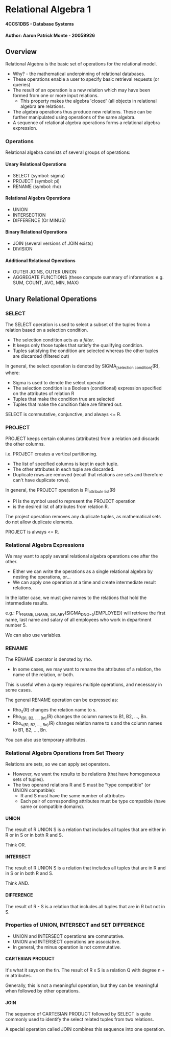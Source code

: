 # Relational Algebra 1
#### 4CCS1DBS - Database Systems
#### Author: Aaron Patrick Monte - 20059926

## Overview
Relational Algebra is the basic set of operations for the relational model.
- Why? - the mathematical underpinning of relational databases.
- These operations enable a user to specify basic retrieval requests (or queries)
- The result of an operation is a new relation which may have been formed from one or more input relations.
  - This property makes the algebra 'closed' (all objects in relational algebra are relations.
- The algebra operations thus produce new relations. These can be further manipulated using operations of the same algebra.
- A sequence of relational algebra operations forms a relational algebra expression.

### Operations
Relational algebra consists of several groups of operations:

#### Unary Relational Operations
- SELECT (symbol: sigma)
- PROJECT (symbol: pi)
- RENAME (symbol: rho)

#### Relational Algebra Operations
- UNION
- INTERSECTION
- DIFFERENCE (Or MINUS)

#### Binary Relational Operations
- JOIN (several versions of JOIN exists)
- DIVISION

#### Additional Relational Operations
- OUTER JOINS, OUTER UNION
- AGGREGATE FUNCTIONS (these compute summary of information: e.g. SUM, COUNT, AVG, MIN, MAX)
## Unary Relational Operations
### SELECT
The SELECT operation is used to select a subset of the tuples from a relation based on a selection condition.
- The selection condition acts as a *filter*.
- It keeps only those tuples that satisfy the qualifying condition.
- Tuples satisfying the condition are selected whereas the other tuples are discarded (filtered out)

In general, the select operation is denoted by SIGMA<sub>[selection condition]</sub>(R), where:
- Sigma is used to denote the select operator
- The selection condition is a Boolean (conditional) expression specified on the attributes of relation R
- Tuples that make the condition true are selected
- Tuples that make the condition false are filtered out.

SELECT is commutative, conjunctive, and always <= R.

### PROJECT
PROJECT keeps certain columns (attributes) from a relation and discards the other columns.

i.e. PROJECT creates a vertical partitioning.
- The list of specified columns is kept in each tuple.
- The other attributes in each tuple are discarded.
- Duplicate rows are removed (recall that relations are sets and therefore can't have duplicate rows).

In general, the PROJECT operation is PI<sub>attribute list</sub>(R)
- Pi is the symbol used to represent the PROJECT operation
- <attribute list> is the desired list of attributes from relation R.

The project operation removes any duplicate tuples, as mathematical sets do not allow duplicate elements.


PROJECT is always <= R.

### Relational Algebra Expressions
We may want to apply several relational algebra operations one after the other.
- Either we can write the operations as a single relational algebra by nesting the operations, or...
- We can apply one operation at a time and create intermediate result relations.

In the latter case, we must give names to the relations that hold the intermediate results.

e.g.: PI<sub>FNAME, LNAME, SALARY</sub>(SIGMA<sub>DNO=5</sub>(EMPLOYEE)) will retrieve the first name, last name and salary of all employees who work in department number 5.

We can also use variables.

### RENAME
The RENAME operator is denoted by rho.
- In some cases, we may want to rename the attributes of a relation, the name of the relation, or both.

This is useful when a query requires multiple operations, and necessary in some cases.

The general RENAME operation can be expressed as:
- Rho<sub>s</sub>(R) changes the relation name to s.
- Rho<sub>(B1, B2, ..., Bn)</sub>(R) changes the column names to B1, B2, ..., Bn.
- Rho<sub>s(B1, B2, ..., Bn)</sub>(R) changes relation name to s and the column names to B1, B2, ..., Bn.

You can also use temporary attributes.

### Relational Algebra Operations from Set Theory

Relations are sets, so we can apply set operators.
- However, we want the results to be relations (that have homogeneous sets of tuples).
- The two operand relations R and S must be "type compatible" (or UNION compatible):
  - R and S must have the same number of attributes
  - Each pair of corresponding attributes must be type compatible (have same or compatible domains).

#### UNION
The result of R UNION S is a relation that includes all tuples that are either in R or in S or in both R and S.

Think OR.

#### INTERSECT
The result of R UNION S is a relation that includes all tuples that are in R and in S or in both R and S.

Think AND.

#### DIFFERENCE
The result of R - S is a relation that includes all tuples that are in R but not in S.

### Properties of UNION, INTERSECT and SET DIFFERENCE

- UNION and INTERSECT operations are commutative.
- UNION and INTERSECT operations are associative.
- In general, the minus operation is not commutative.

#### CARTESIAN PRODUCT
It's what it says on the tin. The result of R x S is a relation Q with degree n + m attributes.

Generally, this is not a meaningful operation, but they can be meaningful when followed by other operations.


#### JOIN
The sequence of CARTESIAN PRODUCT followed by SELECT is quite commonly used to identify the select related tuples from two relations.

A special operation called JOIN combines this sequence into one operation.












